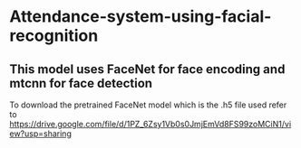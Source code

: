 # Attendance-system-using-facial-recognition
## This model uses FaceNet for face encoding and mtcnn for face detection 
To download the pretrained FaceNet model which is the .h5 file used refer to https://drive.google.com/file/d/1PZ_6Zsy1Vb0s0JmjEmVd8FS99zoMCiN1/view?usp=sharing
